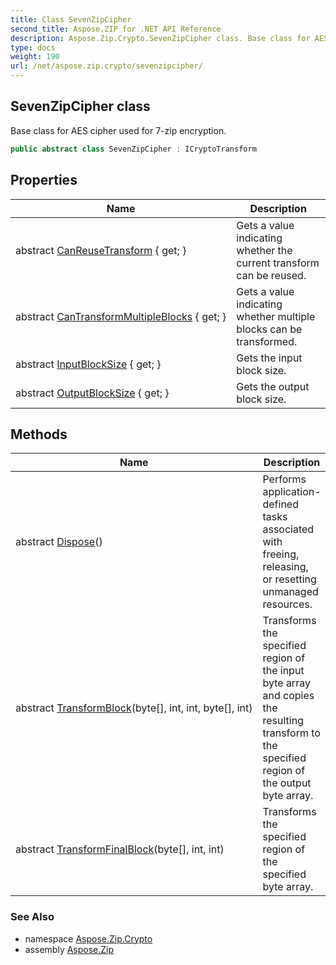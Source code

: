 ```yaml
---
title: Class SevenZipCipher
second_title: Aspose.ZIP for .NET API Reference
description: Aspose.Zip.Crypto.SevenZipCipher class. Base class for AES cipher used for 7zip encryption
type: docs
weight: 190
url: /net/aspose.zip.crypto/sevenzipcipher/
---
```

## SevenZipCipher class

Base class for AES cipher used for 7-zip encryption.

```csharp
public abstract class SevenZipCipher : ICryptoTransform
```

## Properties

| Name | Description |
| --- | --- |
| abstract [CanReuseTransform](../../aspose.zip.crypto/sevenzipcipher/canreusetransform/) { get; } | Gets a value indicating whether the current transform can be reused. |
| abstract [CanTransformMultipleBlocks](../../aspose.zip.crypto/sevenzipcipher/cantransformmultipleblocks/) { get; } | Gets a value indicating whether multiple blocks can be transformed. |
| abstract [InputBlockSize](../../aspose.zip.crypto/sevenzipcipher/inputblocksize/) { get; } | Gets the input block size. |
| abstract [OutputBlockSize](../../aspose.zip.crypto/sevenzipcipher/outputblocksize/) { get; } | Gets the output block size. |

## Methods

| Name | Description |
| --- | --- |
| abstract [Dispose](../../aspose.zip.crypto/sevenzipcipher/dispose/)() | Performs application-defined tasks associated with freeing, releasing, or resetting unmanaged resources. |
| abstract [TransformBlock](../../aspose.zip.crypto/sevenzipcipher/transformblock/)(byte[], int, int, byte[], int) | Transforms the specified region of the input byte array and copies the resulting transform to the specified region of the output byte array. |
| abstract [TransformFinalBlock](../../aspose.zip.crypto/sevenzipcipher/transformfinalblock/)(byte[], int, int) | Transforms the specified region of the specified byte array. |

### See Also

* namespace [Aspose.Zip.Crypto](../../aspose.zip.crypto/)
* assembly [Aspose.Zip](../../)


